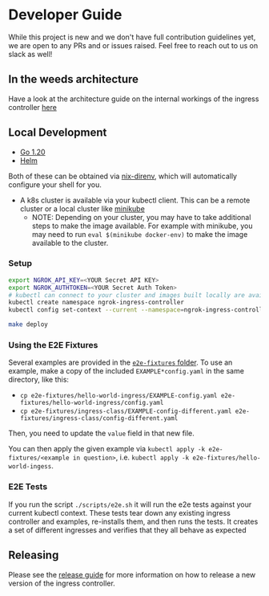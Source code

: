 # Developer Guide

While this project is new and we don't have full contribution guidelines yet, we are open to any PRs and or issues raised. Feel free to reach out to us on slack as well!

## In the weeds architecture

Have a look at the architecture guide on the internal workings of the ingress controller [here](./architecture.md)

## Local Development

- [Go 1.20](https://go.dev/dl/)
- [Helm](https://helm.sh/docs/intro/install/)

Both of these can be obtained via [nix-direnv](https://github.com/nix-community/nix-direnv), which will automatically configure your shell for you.

- A k8s cluster is available via your kubectl client. This can be a remote cluster or a local cluster like [minikube](https://minikube.sigs.k8s.io/docs/start/)
  - NOTE: Depending on your cluster, you may have to take additional steps to make the image available. For example with minikube, you may need to run `eval $(minikube docker-env)` to make the image available to the cluster.

### Setup

```sh
export NGROK_API_KEY=<YOUR Secret API KEY>
export NGROK_AUTHTOKEN=<YOUR Secret Auth Token>
# kubectl can connect to your cluster and images built locally are available to the cluster
kubectl create namespace ngrok-ingress-controller
kubectl config set-context --current --namespace=ngrok-ingress-controller

make deploy
```

### Using the E2E Fixtures

Several examples are provided in the [`e2e-fixtures` folder](https://github.com/ngrok/kubernetes-ingress-controller/tree/main/e2e-fixtures). To use an example, make a copy of the included `EXAMPLE*config.yaml` in the same directory, like this:

- `cp e2e-fixtures/hello-world-ingress/EXAMPLE-config.yaml e2e-fixtures/hello-world-ingress/config.yaml`
- `cp e2e-fixtures/ingress-class/EXAMPLE-config-different.yaml e2e-fixtures/ingress-class/config-different.yaml`

Then, you need to update the `value` field in that new file.

You can then apply the given example via `kubectl apply -k e2e-fixtures/<example in question>`, i.e.
`kubectl apply -k e2e-fixtures/hello-world-ingess`.

### E2E Tests

If you run the script `./scripts/e2e.sh` it will run the e2e tests against your current kubectl context. These tests tear down any existing ingress controller and examples, re-installs them, and then runs the tests. It creates a set of different ingresses and verifies that they all behave as expected

## Releasing

Please see the [release guide](./releasing.md) for more information on how to release a new version of the ingress controller.
